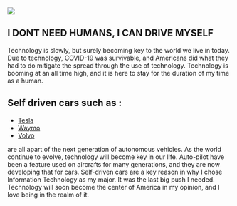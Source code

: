 <img src="https://user-images.githubusercontent.com/77600540/117092052-c4f7ce80-ad22-11eb-884a-9e1c942cd085.jpg" />
<h2> I DONT NEED HUMANS, I CAN DRIVE MYSELF </h2>
<p> Technology is slowly, but surely becoming key to the world we live in today. Due to technology, COVID-19 was survivable, and Americans did what they had to do mitigate the spread through the use of technology. Technology is booming at an all time high, and it is here to stay for the duration of my time as a human.</p>

## Self driven cars such as :
<ul>
  <li> <a href="https://www.tesla.com/">Tesla </a></li>
  <li> <a href="https://waymo.com/">Waymo </a> </li>
  <li> <a href="https://group.volvocars.com/company/innovation/autonomous-drive">Volvo </a></li>
</ul>
<p1> are all apart of the next generation of autonomous vehicles. As the world continue to evolve, technology will become key in our life. Auto-pilot have been a feature used on aircrafts for many generations, and they are now developing that for cars. Self-driven cars are a key reason in why I chose Information Technology as my major. It was the last big push I needed. Technology will soon become the center of America in my opinion, and I love being in the realm of it. </p1>
